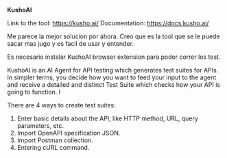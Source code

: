 **KushoAI**

Link to the tool: https://kusho.ai/
Documentation: https://docs.kusho.ai/

Me parece la mejor solucion por ahora. Creo que es la tool que se le puede sacar mas jugo y es facil de usar y entender.

Es necesario instalar KushoAI browser extension para poder correr los test.

KushoAI is an AI Agent for API testing which generates test suites for APIs. In simpler terms, you decide how you want to feed your input to the agent and receive a detailed and distinct Test Suite which checks how your API is going to function. I

There are 4 ways to create test suites:
1) Enter basic details about the API, like HTTP method, URL, query parameters, etc.
2) Import OpenAPI specification JSON.
3) Import Postman collection.
4) Entering cURL command.

